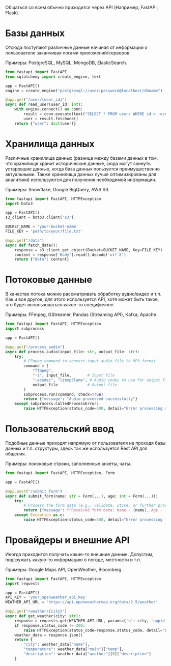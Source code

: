 Общаться со всем обычно приходится через API (Например, FastAPI, Flask).
# Базы данных

Отсюда поступают различные данные начиная от информации о пользователе заканчивая логами приложений/серверов.

Примеры: PostgreSQL, MySQL, MongoDB, ElasticSearch.

``` python
from fastapi import FastAPI
from sqlalchemy import create_engine, text

app = FastAPI()
engine = create_engine("postgresql://user:password@localhost/dbname")

@app.get("/user/{user_id}")
async def read_user(user_id: int):
    with engine.connect() as conn:
        result = conn.execute(text("SELECT * FROM users WHERE id = :user_id"), {"user_id": user_id})
        user = result.fetchone()
    return {"user": dict(user)}
```

# Хранилища данных

Различные хранилища данных (разница между базами данных в том, что хранилище хранит исторические данные, сюда могут скинуть устаревшие данные, когда база данных пользуется преимущественно актуальными. Также хранилища данных лучше оптимизированы для аналитики) используются для получения необходимой информации.

Примеры: Snowflake, Google BigQuery, AWS S3.

``` python
from fastapi import FastAPI, HTTPException
import boto3

app = FastAPI()
s3_client = boto3.client('s3')

BUCKET_NAME = 'your-bucket-name'
FILE_KEY = 'path/to/your/file.txt'

@app.get("/data")
async def fetch_data():
	response = s3_client.get_object(Bucket=BUCKET_NAME, Key=FILE_KEY)
	content = response['Body'].read().decode('utf-8')
	return {"data": content}
```

# Потоковые данные

В качестве потока можно рассматривать обработку аудио/видео и т.п. Как и все другое, для этого используется API, хотя может быть такое, что будет использоваться какое-то специфичное.

Примеры: FFmpeg, GStreamer, Pandas (Streaming API), Kafka, Apache .

``` python
from fastapi import FastAPI, HTTPException
import subprocess

app = FastAPI()

@app.get("/process_audio")
async def process_audio(input_file: str, output_file: str):
    try:
        # FFmpeg command to convert input audio file to MP3 format
        command = [
            "ffmpeg",
            "-i", input_file,       # Input file
            "-acodec", "libmp3lame", # Audio codec to use for output file
            output_file             # Output file
        ]
        subprocess.run(command, check=True)
        return {"message": "Audio processed successfully"}
    except subprocess.CalledProcessError:
        raise HTTPException(status_code=500, detail="Error processing audio")
```

# Пользовательский ввод

Подобные данные приходят напрямую от пользователя не проходя базы данных и т.п. структуры, здесь так же используется Rest API для общения.

Примеры: поисковые строки, заполненные анкеты, чаты.

``` python
from fastapi import FastAPI, HTTPException, Form

app = FastAPI()

@app.post("/submit_form")
async def submit_form(name: str = Form(...), age: int = Form(...)):
    try:
        # Process the form data (e.g., validate, store, or further process)
        return {"message": f"Received form data: Name - {name}, Age - {age}"}
    except Exception as e:
        raise HTTPException(status_code=500, detail="Error processing form data")
```

# Провайдеры и внешние API

Иногда приходится получать какие-то внешние данные. Допустим, подгружать какую-то информацию о погоде, местности и т.п.

Примеры: Google Maps API, OpenWeather, Bloomberg.

``` python
from fastapi import FastAPI, HTTPException
import requests

app = FastAPI()
API_KEY = 'your_openweather_api_key'
WEATHER_API_URL = 'https://api.openweathermap.org/data/2.5/weather'

@app.get("/weather/{city}")
async def get_weather(city: str):
    response = requests.get(WEATHER_API_URL, params={'q': city, 'appid': API_KEY, 'units': 'metric'})
    if response.status_code != 200:
        raise HTTPException(status_code=response.status_code, detail="Error fetching weather data")
    weather_data = response.json()
    return {
        "city": weather_data["name"],
        "temperature": weather_data["main"]["temp"],
        "description": weather_data["weather"][0]["description"]
    }
```